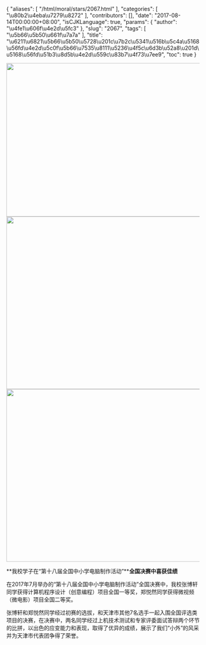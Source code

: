 {
    "aliases": [
        "/html/moral/stars/2067.html"
    ],
    "categories": [
        "\u80b2\u4eba\u7279\u8272"
    ],
    "contributors": [],
    "date": "2017-08-14T00:00:00+08:00",
    "isCJKLanguage": true,
    "params": {
        "author": "\u4fe1\u606f\u4e2d\u5fc3"
    },
    "slug": "2067",
    "tags": [
        "\u5b66\u5b50\u661f\u7a7a"
    ],
    "title": "\u6211\u6821\u5b66\u5b50\u5728\u201c\u7b2c\u5341\u516b\u5c4a\u5168\u56fd\u4e2d\u5c0f\u5b66\u7535\u8111\u5236\u4f5c\u6d3b\u52a8\u201d\u5168\u56fd\u51b3\u8d5b\u4e2d\u559c\u83b7\u4f73\u7ee9",
    "toc": true
}


<img
    src="https://cdn.tfls.online/mirror/full/9eec11ce017fe130adb92066a4ea0ba59ed23859.jpg"
    style="display:block;margin-left:auto;margin-right:auto;"
    decoding="async"
    fetchpriority="auto"
    loading="lazy"
    height="400"
    width="600"
/>
<img
    src="https://cdn.tfls.online/mirror/full/2688cc88b9d479dff07adf17054781132075a23c.jpg"
    style="display:block;margin-left:auto;margin-right:auto;"
    decoding="async"
    fetchpriority="auto"
    loading="lazy"
    height="450"
    width="600"
/>
<img
    src="https://cdn.tfls.online/mirror/full/c6dcf4eee45e7f6e5e002b9027f0262858f99df5.jpg"
    style="display:block;margin-left:auto;margin-right:auto;"
    decoding="async"
    fetchpriority="auto"
    loading="lazy"
    height="450"
    width="600"
/>




  





**我校学子在“第十八届全国中小学电脑制作活动”****全国决赛中喜获佳绩**









在2017年7月举办的“第十八届全国中小学电脑制作活动”全国决赛中，我校张博轩同学获得计算机程序设计（创意编程）项目全国一等奖，郑悦然同学获得微视频（微电影）项目全国二等奖。




张博轩和郑悦然同学经过初赛的选拔，和天津市其他7名选手一起入围全国评选类项目的决赛，在决赛中，两名同学经过上机技术测试和专家评委面试答辩两个环节的比拼，以出色的应变能力和表现，取得了优异的成绩，展示了我们“小外”的风采并为天津市代表团争得了荣誉。




  





  



